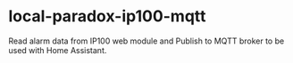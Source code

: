 # local-paradox-ip100-mqtt
 Read alarm data from IP100 web module and Publish to MQTT broker to be used with Home Assistant.
